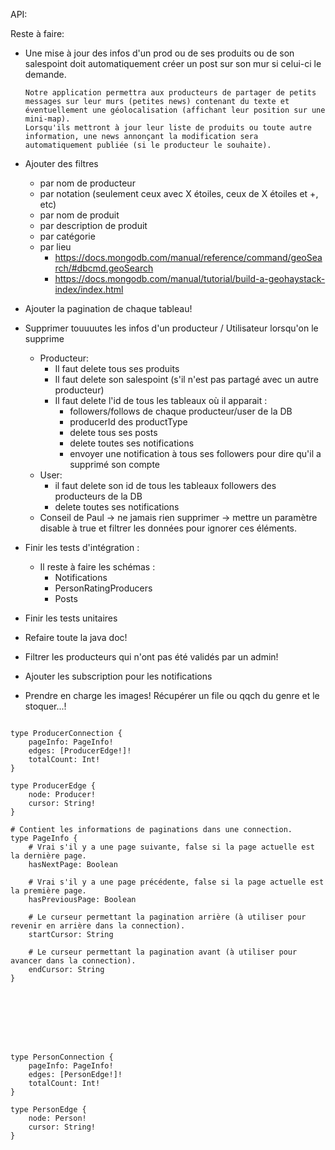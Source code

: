 API:

Reste à faire:

- Une mise à jour des infos d'un prod ou de ses produits ou de son salespoint doit automatiquement créer un post sur son mur si celui-ci le demande.

  ```
  Notre application permettra aux producteurs de partager de petits messages sur leur murs (petites news) contenant du texte et éventuellement une géolocalisation (affichant leur position sur une mini-map).
  Lorsqu'ils mettront à jour leur liste de produits ou toute autre information, une news annonçant la modification sera automatiquement publiée (si le producteur le souhaite).
  ```

- Ajouter des filtres 

  - par nom de producteur
  - par notation (seulement ceux avec X étoiles, ceux de X étoiles et +, etc)
  - par nom de produit
  - par description de produit
  - par catégorie
  - par lieu 
    - https://docs.mongodb.com/manual/reference/command/geoSearch/#dbcmd.geoSearch
    - https://docs.mongodb.com/manual/tutorial/build-a-geohaystack-index/index.html

- Ajouter la pagination de chaque tableau!

- Supprimer touuuutes les infos d'un producteur / Utilisateur lorsqu'on le supprime

  - Producteur:
    - Il faut delete tous ses produits
    - Il faut delete son salespoint (s'il n'est pas partagé avec un autre producteur)
    - Il faut delete l'id de tous les tableaux où il apparait :
      - followers/follows de chaque producteur/user de la DB
      - producerId des productType
      - delete tous ses posts
      - delete toutes ses notifications
      - envoyer une notification à tous ses followers pour dire qu'il a supprimé son compte
  - User:
    - il faut delete son id de tous les tableaux followers des producteurs de la DB
    - delete toutes ses notifications
  - Conseil de Paul -> ne jamais rien supprimer -> mettre un paramètre disable à true et filtrer les données pour ignorer ces éléments.

- Finir les tests d'intégration :

  - Il reste à faire les schémas :
    - Notifications
    - PersonRatingProducers
    - Posts

- Finir les tests unitaires

- Refaire toute la java doc!

- Filtrer les producteurs qui n'ont pas été validés par un admin!

- Ajouter les subscription pour les notifications

- Prendre en charge les images! Récupérer un file ou qqch du genre et le stoquer...!













```

type ProducerConnection {
	pageInfo: PageInfo!
	edges: [ProducerEdge!]!
	totalCount: Int!
}

type ProducerEdge {
	node: Producer!
	cursor: String!
}

# Contient les informations de paginations dans une connection.
type PageInfo {
	# Vrai s'il y a une page suivante, false si la page actuelle est la dernière page.
	hasNextPage: Boolean

	# Vrai s'il y a une page précédente, false si la page actuelle est la première page.
	hasPreviousPage: Boolean

	# Le curseur permettant la pagination arrière (à utiliser pour revenir en arrière dans la connection).
	startCursor: String

	# Le curseur permettant la pagination avant (à utiliser pour avancer dans la connection).
	endCursor: String
}








type PersonConnection {
	pageInfo: PageInfo!
	edges: [PersonEdge!]!
	totalCount: Int!
}

type PersonEdge {
	node: Person!
	cursor: String!
}
```

